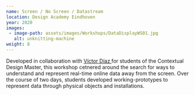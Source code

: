 ```yaml
---
name: Screen / No Screen / Datastream
location: Design Academy Eindhoven
year: 2020
images:
 - image-path: assets/images/Workshops/DataDisplayWS01.jpg
   alt: unknitting-machine
weight: 8
---
```

Developed in collaboration with [Víctor Díaz ](http://www.victordiazbarrales.com) for students of the Contextual Design Master, this workshop cetnered around the search for ways to understand and represent real-time online data away from the screen. Over the course of two days, students developed working-prototypes to represent data through physical objects and installations. 